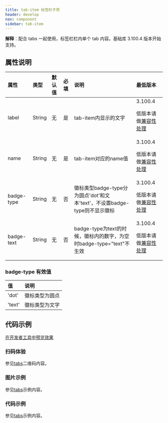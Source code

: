 ```yaml
---
title: tab-item 标签栏子项
header: develop
nav: component
sidebar: tab-item
---
```



**解释**：配合 tabs 一起使用，标签栏栏内单个 tab 内容。基础库 3.100.4 版本开始支持。

##  属性说明 

|属性 | 类型 | 默认值 | 必填 | 说明 |最低版本|
| :---- |:---- | :---- |:---- |:---- |:---- |
|label| String | 无 |是 |tab-item内显示的文字|3.100.4<p>低版本请做<a href="https://smartprogram.baidu.com/docs/develop/swan/compatibility/">兼容性处理</a>|
|name| String | 无 |是 |tab-item对应的name值|3.100.4<p>低版本请做<a href="https://smartprogram.baidu.com/docs/develop/swan/compatibility/">兼容性处理</a>|
|badge-type| String | 无|否 |徽标类型badge-type分为圆点'dot'和文本'text'，不设置badge-type则不显示徽标|3.100.4<p>低版本请做<a href="https://smartprogram.baidu.com/docs/develop/swan/compatibility/">兼容性处理</a>|
|badge-text| String | 无|否 |badge-type为text的时候，徽标内的数字，为空时badge-type="text"不生效|3.100.4<p>低版本请做<a href="https://smartprogram.baidu.com/docs/develop/swan/compatibility/">兼容性处理</a>|

###  badge-type 有效值 

| 值 | 说明 |
| :---- | :---- |
| 'dot' | 徽标类型为圆点 |
| 'text'| 徽标类型为文字 |


## 代码示例

<a href="swanide://fragment/554b5ec0fb2f1b226477a355d32c77a81577363516679" title="在开发者工具中预览效果" target="_self">在开发者工具中预览效果</a>

### 扫码体验

参见[tabs](https://smartprogram.baidu.com/docs/develop/component/tabs/)二维码内容。


###  图片示例 

参见[tabs](https://smartprogram.baidu.com/docs/develop/component/tabs/)示例内容。

###  代码示例 

参见[tabs](https://smartprogram.baidu.com/docs/develop/component/tabs/)示例内容。


